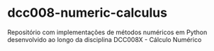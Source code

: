 # dcc008-numeric-calculus
Repositório com implementações de métodos numéricos em Python desenvolvido ao longo da disciplina DCC008X - Cálculo Numérico

